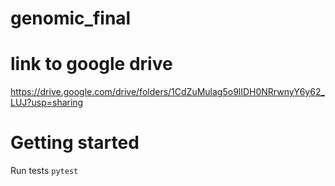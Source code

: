 # genomic_final

# link to google drive 
https://drive.google.com/drive/folders/1CdZuMulag5o9lIDH0NRrwnyY6y62_LUJ?usp=sharing


# Getting started
Run tests
`pytest`
